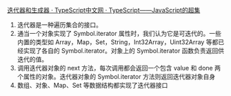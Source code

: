 [迭代器和生成器 · TypeScript中文网 · TypeScript——JavaScript的超集](https://www.tslang.cn/docs/handbook/iterators-and-generators.html)
1. 迭代器是一种遍历集合的接口。
2. 通当一个对象实现了 Symbol.iterator 属性时，我们认为它是可迭代的。一些内置的类型如 Array，Map，Set，String，Int32Array，Uint32Array 等都已经实现了各自的 Symbol.iterator。对象上的 Symbol.iterator 函数负责返回供迭代的值。
3. 调用迭代器对象的 next 方法，每次调用都会返回一个包含 value 和 done 两个属性的对象。迭代器对象的 Symbol.iterator 方法则返回迭代器对象自身
4. 数组、对象、Map、Set 等数据结构都实现了迭代器接口

